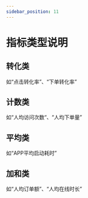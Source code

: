 ```yaml
---
sidebar_position: 11
---
```


# 指标类型说明

## 转化类
如“点击转化率”、“下单转化率”

## 计数类
如“人均访问次数“、“人均下单量”

## 平均类
如“APP平均启动耗时”

## 加和类
如“人均订单额”、“人均在线时长”